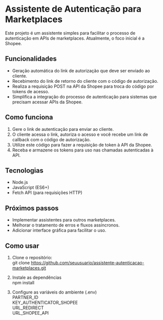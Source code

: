 # Assistente de Autenticação para Marketplaces

Este projeto é um assistente simples para facilitar o processo de autenticação em APIs de marketplaces. Atualmente, o foco inicial é a Shopee.

## Funcionalidades

- Geração automática do link de autorização que deve ser enviado ao cliente.
- Recebimento do link de retorno do cliente com o código de autorização.
- Realiza a requisição POST na API da Shopee para troca do código por tokens de acesso.
- Simplifica a integração do processo de autenticação para sistemas que precisam acessar APIs da Shopee.

## Como funciona

1. Gere o link de autenticação para enviar ao cliente.
2. O cliente acessa o link, autoriza o acesso e você recebe um link de callback com o código de autorização.
3. Utilize este código para fazer a requisição de token à API da Shopee.
4. Receba e armazene os tokens para uso nas chamadas autenticadas à API.

## Tecnologias

- Node.js
- JavaScript (ES6+)
- Fetch API (para requisições HTTP)

## Próximos passos

- Implementar assistentes para outros marketplaces.
- Melhorar o tratamento de erros e fluxos assíncronos.
- Adicionar interface gráfica para facilitar o uso.

## Como usar

1. Clone o repositório:<br/>
   git clone https://github.com/seuusuario/assistente-autenticacao-marketplaces.git

2. Instale as dependências<br/>
   npm install

3. Configure as variáveis do ambiente (.env)<br/>
   PARTNER_ID<br/>
   KEY_AUTHENTICATOR_SHOPEE<br/>
   URL_REDIRECT<br/>
   URL_SHOPEE_API
